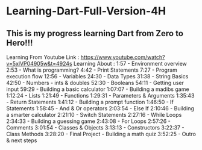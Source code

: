 # Learning-Dart-Full-Version-4H
This is my progress learning Dart from Zero to Hero!!!
-------------------------------------------------------
Learning From Youtube Link : https://www.youtube.com/watch?v=5xlVP04905w&t=4924s
Learning About :
1:57 - Environment overview
2:53 - What is programming?
4:42 - Print Statements
7:27 - Program execution flow
12:56 - Variables
24:30 - Data Types
31:38 - String Basics
42:50 - Numbers - ints & doubles
52:30 - Booleans
54:11 - Getting user input
59:29 - Building a basic calculator
1:07:07 - Building a madibs game
1:12:24 - Lists
1:21:49 - Functions
1:29:31 -  Parameters & Arguments
1:35:43 - Return Statements
1:41:12 - Building a prompt function
1:46:50 - If Statements
1:58:45 - And & Or operators
2:03:54 - Else If
2:10:46 - Building a smarter calculator
2:21:10 - Switch Statements
2:27:16 - While Loops
2:34:33 - Building a guessing game
2:43:08 - For Loops
2:57:26 - Comments
3:01:54 - Classes & Objects
3:13:13 - Constructors
3:22:37 - Class Methods
3:28:20 - Final Project - Building a math quiz
3:52:25 - Outro & next steps
